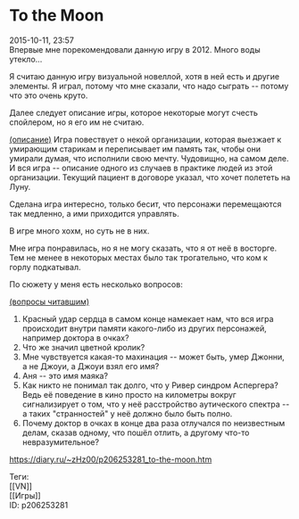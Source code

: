 To the Moon
============

   
 2015-10-11, 23:57   
  Впервые мне порекомендовали данную игру в 2012. Много воды утекло...   
   
 Я считаю данную игру визуальной новеллой, хотя в ней есть и другие элементы. Я играл, потому что мне сказали, что надо сыграть -- потому что это очень круто.   
   
 Далее следует описание игры, которое некоторые могут счесть спойлером, но я его им не считаю.   
   
  [(описание)](https://zHz00.diary.ru/p206253281.htm?index=1#linkmore206253281m1)    Игра повествует о некой организации, которая выезжает к умирающим старикам и переписывает им память так, чтобы они умирали думая, что исполнили свою мечту. Чудовищно, на самом деле. И вся игра -- описание одного из случаев в практике людей из этой организации. Текущий пациент в договоре указал, что хочет полететь на Луну.     
   
 Сделана игра интересно, только бесит, что персонажи перемещаются так медленно, а ими приходится управлять.   
   
 В игре много хохм, но суть не в них.   
   
 Мне игра понравилась, но я не могу сказать, что я от неё в восторге. Тем не менее в некоторых местах было так трогательно, что ком к горлу подкатывал.   
   
 По сюжету у меня есть несколько вопросов:   
   
  [(вопросы читавшим)](https://zHz00.diary.ru/p206253281.htm?index=2#linkmore206253281m2)      
 1. Красный удар сердца в самом конце намекает нам, что вся игра происходит внутри памяти какого-либо из других персонажей, например доктора в очках?   
 2. Что же значил цветной кролик?   
 3. Мне чувствуется какая-то махинация -- может быть, умер Джонни, а не Джоуи, а Джоуи взял его имя?   
 4. Аня -- это имя маяка?   
 5. Как никто не понимал так долго, что у Ривер синдром Аспергера? Ведь её поведение в кино просто на километры вокруг сигнализирует о том, что у неё расстройство аутического спектра -- а таких "странностей" у неё должно было быть полно.   
 6. Почему доктор в очках в конце два раза отлучался по неизвестным делам, сказав одному, что пошёл отлить, а другому что-то невразумительное?     
    
 <https://diary.ru/~zHz00/p206253281_to-the-moon.htm>   
   
 Теги:   
 [[VN]]   
 [[Игры]]   
 ID: p206253281
